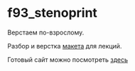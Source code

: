 # f93_stenoprint

Верстаем по-взрослому.

Разбор и верстка <a href="https://www.figma.com/design/KMQJ9Q2p0McZyCVoVdtdUy/StenoPrint-(25.11)-(Copy)-(Copy)-(Copy)?node-id=0-1&t=8QJVPqHdW7jfEq1T-1">макета</a> для лекций.

Готовый сайт можно посмотреть <a href="https://tchebun.github.io/f93_stenoprint/" target="_blank">здесь</a>
